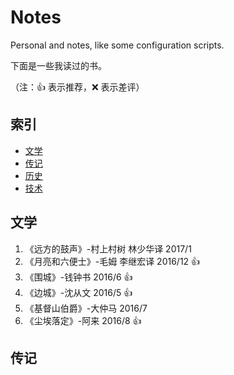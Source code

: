 # Notes
Personal and notes, like some configuration scripts.

下面是一些我读过的书。

（注：:+1: 表示推荐，:x: 表示差评）

## 索引
- [文学](#文学)
- [传记](#传记)
- [历史](#历史)
- [技术](#技术)

## 文学
1. 《远方的鼓声》-村上村树 林少华译 2017/1 
1. 《月亮和六便士》-毛姆 李继宏译 2016/12 :+1:
1. 《围城》-钱钟书 2016/6 :+1:
1. 《边城》-沈从文 2016/5 :+1:
1. 《基督山伯爵》-大仲马 2016/7
1. 《尘埃落定》-阿来 2016/8 :+1:

## 传记

